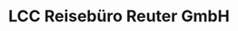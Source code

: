 ---
title: "LCC Reisebüro Reuter GmbH"
url: /halle-saale/lcc-reisebuero-reuter-gmbh/
shop: Reisebüro
---